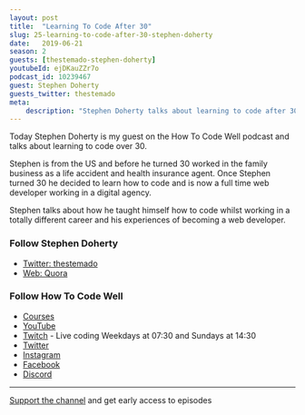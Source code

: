```yaml
---
layout: post
title:  "Learning To Code After 30"
slug: 25-learning-to-code-after-30-stephen-doherty
date:   2019-06-21
season: 2
guests: [thestemado-stephen-doherty]
youtubeId: ejDKauZZr7o
podcast_id: 10239467
guest: Stephen Doherty
guests_twitter: thestemado
meta:
    description: "Stephen Doherty talks about learning to code after 30 in this How To Code Well podcast"
---
```


Today Stephen Doherty is my guest on the How To Code Well podcast and talks about learning to code over 30.

Stephen is from the US and before he turned 30 worked in the family business as a life accident and  health insurance agent.  Once Stephen turned 30 he decided to learn how to code and is now a full time web developer working in a digital agency. 

Stephen talks about how he taught himself how to code whilst working in a totally different career and his experiences of becoming a web developer.

### Follow Stephen Doherty
- [Twitter: thestemado](https://twitter.com/thestemado)
- [Web: Quora](https://www.quora.com/topic/Source-Code)

### Follow How To Code Well
- [Courses](http://howtocodewell.net)
- [YouTube](http://youtube.com/howtocodewell)
- [Twitch](http://twitch.tv/howtocodewell) - Live coding Weekdays at 07:30 and Sundays at 14:30
- [Twitter](https://twitter.com/howtocodewell)
- [Instagram](http://instagram.com/howtocodewell/)
- [Facebook](http://facebook.com/howtocodewell/)
- [Discord](http://howtocodewell.net/discord)

-------------------------------

[Support the channel](https://www.patreon.com/howToCodeWell) and get early access to episodes
